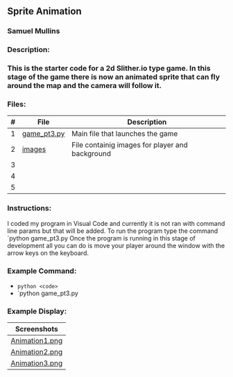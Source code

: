 ## Sprite Animation
### Samuel Mullins
### Description:
### This is the starter code for a 2d Slither.io type game. In this stage of the game there is now an animated sprite that can fly around the map and the camera will follow it.
### Files:
|   #   | File            | Description                                        |
| :---: | --------------- | -------------------------------------------------- |
|   1   | [game_pt3.py](https://github.com/ssmullins/4443-2D-PyGame-Mullins/blob/master/Assignments/P01.3/game_pt3.py) | Main file that launches the game |
|   2   | [images](https://github.com/ssmullins/4443-2D-PyGame-Mullins/tree/master/Assignments/P01.3/Images) | File containig images for player and background
|   3   | 
|   4   | 
|   5   | 
### Instructions:
I coded my program in Visual Code and currently it is not ran with command line params but that will be added.
To run the program type the command `python game_pt3.py
Once the program is running in this stage of development all you can do is move your player around the window with the arrow keys on the keyboard.
### Example Command:
- `python <code>`
- `python game_pt3.py
### Example Display:
 | Screenshots |
 | :---: |
 |[Animation1.png](https://github.com/ssmullins/4443-2D-PyGame-Mullins/blob/master/Assignments/P01.3/Images/screenshot1.PNG)|
 |[Animation2.png](https://github.com/ssmullins/4443-2D-PyGame-Mullins/blob/master/Assignments/P01.3/Images/screenshot2.PNG)|
 |[Animation3.png](https://github.com/ssmullins/4443-2D-PyGame-Mullins/blob/master/Assignments/P01.3/Images/screenshot3.PNG)|
